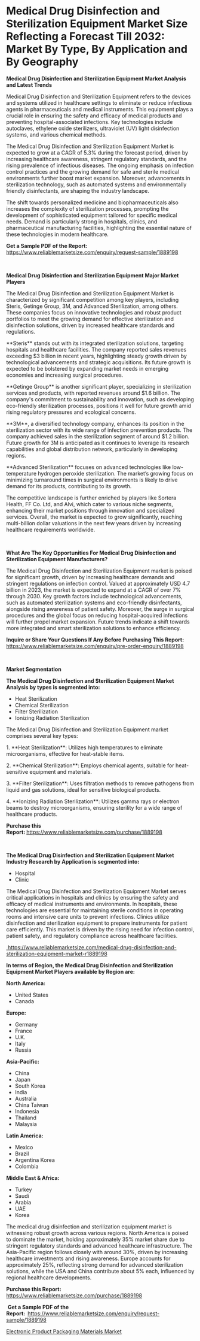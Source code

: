 <p><h1>Medical Drug Disinfection and Sterilization Equipment Market Size Reflecting a Forecast Till 2032: Market By Type, By Application and By Geography</h1></p><p><strong>Medical Drug Disinfection and Sterilization Equipment Market Analysis and Latest Trends</strong></p>
<p><p>Medical Drug Disinfection and Sterilization Equipment refers to the devices and systems utilized in healthcare settings to eliminate or reduce infectious agents in pharmaceuticals and medical instruments. This equipment plays a crucial role in ensuring the safety and efficacy of medical products and preventing hospital-associated infections. Key technologies include autoclaves, ethylene oxide sterilizers, ultraviolet (UV) light disinfection systems, and various chemical methods.</p><p>The Medical Drug Disinfection and Sterilization Equipment Market is expected to grow at a CAGR of 5.3% during the forecast period, driven by increasing healthcare awareness, stringent regulatory standards, and the rising prevalence of infectious diseases. The ongoing emphasis on infection control practices and the growing demand for safe and sterile medical environments further boost market expansion. Moreover, advancements in sterilization technology, such as automated systems and environmentally friendly disinfectants, are shaping the industry landscape. </p><p>The shift towards personalized medicine and biopharmaceuticals also increases the complexity of sterilization processes, prompting the development of sophisticated equipment tailored for specific medical needs. Demand is particularly strong in hospitals, clinics, and pharmaceutical manufacturing facilities, highlighting the essential nature of these technologies in modern healthcare.</p></p>
<p><strong>Get a Sample PDF of the Report:&nbsp;</strong> <a href="https://www.reliablemarketsize.com/enquiry/request-sample/1889198?utm_campaign=1897&utm_medium=2&utm_source=Github&utm_content=ia&utm_term=14012025&utm_id=medical-drug-disinfection-and-sterilization-equipment">https://www.reliablemarketsize.com/enquiry/request-sample/1889198</a></p>
<p>&nbsp;</p>
<p><strong>Medical Drug Disinfection and Sterilization Equipment Major Market Players</strong></p>
<p><p>The Medical Drug Disinfection and Sterilization Equipment Market is characterized by significant competition among key players, including Steris, Getinge Group, 3M, and Advanced Sterilization, among others. These companies focus on innovative technologies and robust product portfolios to meet the growing demand for effective sterilization and disinfection solutions, driven by increased healthcare standards and regulations.</p><p>**Steris** stands out with its integrated sterilization solutions, targeting hospitals and healthcare facilities. The company reported sales revenues exceeding $3 billion in recent years, highlighting steady growth driven by technological advancements and strategic acquisitions. Its future growth is expected to be bolstered by expanding market needs in emerging economies and increasing surgical procedures.</p><p>**Getinge Group** is another significant player, specializing in sterilization services and products, with reported revenues around $1.6 billion. The company's commitment to sustainability and innovation, such as developing eco-friendly sterilization processes, positions it well for future growth amid rising regulatory pressures and ecological concerns.</p><p>**3M**, a diversified technology company, enhances its position in the sterilization sector with its wide range of infection prevention products. The company achieved sales in the sterilization segment of around $1.2 billion. Future growth for 3M is anticipated as it continues to leverage its research capabilities and global distribution network, particularly in developing regions.</p><p>**Advanced Sterilization** focuses on advanced technologies like low-temperature hydrogen peroxide sterilization. The market’s growing focus on minimizing turnaround times in surgical environments is likely to drive demand for its products, contributing to its growth.</p><p>The competitive landscape is further enriched by players like Sortera Health, FF Co. Ltd, and Alvi, which cater to various niche segments, enhancing their market positions through innovation and specialized services. Overall, the market is expected to grow significantly, reaching multi-billion dollar valuations in the next few years driven by increasing healthcare requirements worldwide.</p></p>
<p>&nbsp;</p>
<p><strong>What Are The Key Opportunities For Medical Drug Disinfection and Sterilization Equipment Manufacturers?</strong></p>
<p><p>The Medical Drug Disinfection and Sterilization Equipment market is poised for significant growth, driven by increasing healthcare demands and stringent regulations on infection control. Valued at approximately USD 4.7 billion in 2023, the market is expected to expand at a CAGR of over 7% through 2030. Key growth factors include technological advancements, such as automated sterilization systems and eco-friendly disinfectants, alongside rising awareness of patient safety. Moreover, the surge in surgical procedures and the global focus on reducing hospital-acquired infections will further propel market expansion. Future trends indicate a shift towards more integrated and smart sterilization solutions to enhance efficiency.</p></p>
<p><strong>Inquire or Share Your Questions If Any Before Purchasing This Report:</strong> <a href="https://www.reliablemarketsize.com/enquiry/pre-order-enquiry/1889198?utm_campaign=1897&utm_medium=2&utm_source=Github&utm_content=ia&utm_term=14012025&utm_id=medical-drug-disinfection-and-sterilization-equipment">https://www.reliablemarketsize.com/enquiry/pre-order-enquiry/1889198</a></p>
<p>&nbsp;</p>
<p><strong>Market Segmentation</strong></p>
<p><strong>The Medical Drug Disinfection and Sterilization Equipment Market Analysis by types is segmented into:</strong></p>
<p><ul><li>Heat Sterilization</li><li>Chemical Sterilization</li><li>Filter Sterilization</li><li>Ionizing Radiation Sterilization</li></ul></p>
<p><p>The Medical Drug Disinfection and Sterilization Equipment market comprises several key types: </p><p>1. **Heat Sterilization**: Utilizes high temperatures to eliminate microorganisms, effective for heat-stable items.</p><p>2. **Chemical Sterilization**: Employs chemical agents, suitable for heat-sensitive equipment and materials.</p><p>3. **Filter Sterilization**: Uses filtration methods to remove pathogens from liquid and gas solutions, ideal for sensitive biological products.</p><p>4. **Ionizing Radiation Sterilization**: Utilizes gamma rays or electron beams to destroy microorganisms, ensuring sterility for a wide range of healthcare products.</p></p>
<p><strong>Purchase this Report:&nbsp;</strong><a href="https://www.reliablemarketsize.com/purchase/1889198?utm_campaign=1897&utm_medium=2&utm_source=Github&utm_content=ia&utm_term=14012025&utm_id=medical-drug-disinfection-and-sterilization-equipment">https://www.reliablemarketsize.com/purchase/1889198</a></p>
<p>&nbsp;</p>
<p><strong>The Medical Drug Disinfection and Sterilization Equipment Market Industry Research by Application is segmented into:</strong></p>
<p><ul><li>Hospital</li><li>Clinic</li></ul></p>
<p><p>The Medical Drug Disinfection and Sterilization Equipment Market serves critical applications in hospitals and clinics by ensuring the safety and efficacy of medical instruments and environments. In hospitals, these technologies are essential for maintaining sterile conditions in operating rooms and intensive care units to prevent infections. Clinics utilize disinfection and sterilization equipment to prepare instruments for patient care efficiently. This market is driven by the rising need for infection control, patient safety, and regulatory compliance across healthcare facilities.</p></p>
<p><a href="https://www.reliablemarketsize.com/medical-drug-disinfection-and-sterilization-equipment-market-r1889198?utm_campaign=1897&utm_medium=2&utm_source=Github&utm_content=ia&utm_term=14012025&utm_id=medical-drug-disinfection-and-sterilization-equipment">&nbsp;https://www.reliablemarketsize.com/medical-drug-disinfection-and-sterilization-equipment-market-r1889198</a></p>
<p><strong>In terms of Region, the Medical Drug Disinfection and Sterilization Equipment Market Players available by Region are:</strong></p>
<p>
    <p> <strong> North America: </strong>
        <ul>
            <li>United States</li>
            <li>Canada</li>
        </ul>
        </p> 
    <p> <strong> Europe: </strong>
        <ul>
            <li>Germany</li>
            <li>France</li>
            <li>U.K.</li>
            <li>Italy</li>
            <li>Russia</li>
        </ul>
        </p> 
    <p> <strong> Asia-Pacific: </strong>
        <ul>
            <li>China</li>
            <li>Japan</li>
            <li>South Korea</li>
            <li>India</li>
            <li>Australia</li>
            <li>China Taiwan</li>
            <li>Indonesia</li>
            <li>Thailand</li>
            <li>Malaysia</li>
        </ul>
        </p> 
    <p> <strong> Latin America: </strong>
        <ul>
            <li>Mexico</li>
            <li>Brazil</li>
            <li>Argentina Korea</li>
            <li>Colombia</li>
        </ul>
        </p> 
    <p> <strong> Middle East & Africa: </strong>
        <ul>
            <li>Turkey</li>
            <li>Saudi</li>
            <li>Arabia</li>
            <li>UAE</li>
            <li>Korea</li>
        </ul>
    </p>
    </p>
<p><p>The medical drug disinfection and sterilization equipment market is witnessing robust growth across various regions. North America is poised to dominate the market, holding approximately 35% market share due to stringent regulatory standards and advanced healthcare infrastructure. The Asia-Pacific region follows closely with around 30%, driven by increasing healthcare investments and rising awareness. Europe accounts for approximately 25%, reflecting strong demand for advanced sterilization solutions, while the USA and China contribute about 5% each, influenced by regional healthcare developments.</p></p>
<p><strong>Purchase this Report: </strong><a href="https://www.reliablemarketsize.com/purchase/1889198?utm_campaign=1897&utm_medium=2&utm_source=Github&utm_content=ia&utm_term=14012025&utm_id=medical-drug-disinfection-and-sterilization-equipment">https://www.reliablemarketsize.com/purchase/1889198</a></p>
<p>&nbsp;<strong>Get a Sample PDF of the Report:&nbsp;&nbsp;</strong><a href="https://www.reliablemarketsize.com/enquiry/request-sample/1889198?utm_campaign=1897&utm_medium=2&utm_source=Github&utm_content=ia&utm_term=14012025&utm_id=medical-drug-disinfection-and-sterilization-equipment">https://www.reliablemarketsize.com/enquiry/request-sample/1889198</a></p>
<p><strong></strong></p>
<p><p><a href="https://github.com/ChiragRP21/Market-Research-Report-List-7/blob/main/electronic-product-packaging-materials-market.md?utm_campaign=1897&utm_medium=2&utm_source=Github&utm_content=ia&utm_term=14012025&utm_id=medical-drug-disinfection-and-sterilization-equipment">Electronic Product Packaging Materials Market</a></p></p>